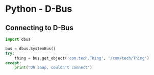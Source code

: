 # Python - D-Bus


## Connecting to D-Bus

```python
import dbus

bus = dbus.SystemBus()
try:
    thing = bus.get_object('com.tech.Thing', '/com/tech/Thing')
except:
    print("Oh snap, couldn't connect")
```
